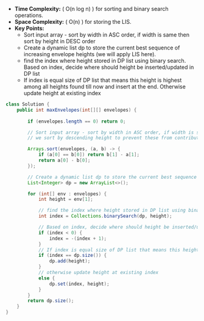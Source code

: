 - **Time Complexity:** ( O(n log n) ) for sorting and binary search operations.
- **Space Complexity:** ( O(n) ) for storing the LIS.
- **Key Points:**
    - Sort input array - sort by width in ASC order, if width is same then sort by height in DESC order
    - Create a dynamic list dp to store the current best sequence of increasing envelope heights (we will apply LIS here).
    - find the index where height stored in DP list using binary search. Based on index, decide where should height be inserted/updated in DP list
    - If index is equal size of DP list that means this height is highest among all heights found till now and insert at the end. Otherwise update height at existing index

```java
class Solution {
    public int maxEnvelopes(int[][] envelopes) {
        
        if (envelopes.length == 0) return 0;

        // Sort input array - sort by width in ASC order, if width is same then sort by height in DESC order
        // we sort by descending height to prevent these from contributing to the LIS

        Arrays.sort(envelopes, (a, b) -> {
            if (a[0] == b[0]) return b[1] - a[1];
            return a[0] - b[0];
        });

        // Create a dynamic list dp to store the current best sequence of increasing envelope heights (we will apply LIS here).
        List<Integer> dp = new ArrayList<>();

        for (int[] env : envelopes) {
            int height = env[1];

            // find the index where height stored in DP list using binary search
            int index = Collections.binarySearch(dp, height);

            // Based on index, decide where should height be inserted/updated in DP list
            if (index < 0) {
                index = -(index + 1);
            } 
            // If index is equal size of DP list that means this height is highest among all heights found till now and insert at the end
            if (index == dp.size()) {
                dp.add(height);
            }
            // otherwise update height at existing index
            else {
                dp.set(index, height);
            }
        } 
        return dp.size();
    }
}
```
